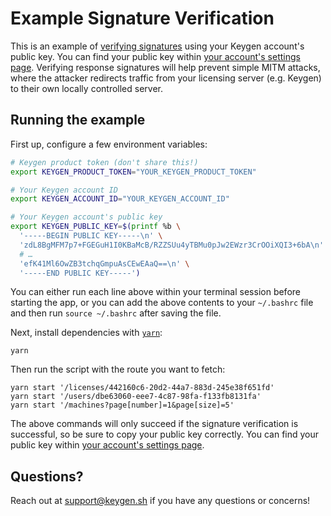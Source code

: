 # Example Signature Verification
This is an example of [verifying signatures](https://keygen.sh/docs/api#signatures)
using your Keygen account's public key. You can find your public key
within [your account's settings page](https://app.keygen.sh/settings).
Verifying response signatures will help prevent simple MITM attacks,
where the attacker redirects traffic from your licensing server
(e.g. Keygen) to their own locally controlled server.

## Running the example

First up, configure a few environment variables:
```bash
# Keygen product token (don't share this!)
export KEYGEN_PRODUCT_TOKEN="YOUR_KEYGEN_PRODUCT_TOKEN"

# Your Keygen account ID
export KEYGEN_ACCOUNT_ID="YOUR_KEYGEN_ACCOUNT_ID"

# Your Keygen account's public key
export KEYGEN_PUBLIC_KEY=$(printf %b \
  '-----BEGIN PUBLIC KEY-----\n' \
  'zdL8BgMFM7p7+FGEGuH1I0KBaMcB/RZZSUu4yTBMu0pJw2EWzr3CrOOiXQI3+6bA\n' \
  # …
  'efK41Ml6OwZB3tchqGmpuAsCEwEAaQ==\n' \
  '-----END PUBLIC KEY-----')
```

You can either run each line above within your terminal session before
starting the app, or you can add the above contents to your `~/.bashrc`
file and then run `source ~/.bashrc` after saving the file.

Next, install dependencies with [`yarn`](https://yarnpkg.comg):
```
yarn
```

Then run the script with the route you want to fetch:
```
yarn start '/licenses/442160c6-20d2-44a7-883d-245e38f651fd'
yarn start '/users/dbe63060-eee7-4c87-98fa-f133fb8131fa'
yarn start '/machines?page[number]=1&page[size]=5'
```

The above commands will only succeed if the signature verification is
successful, so be sure to copy your public key correctly. You can find
your public key within [your account's settings page](https://app.keygen.sh/settings).

## Questions?

Reach out at [support@keygen.sh](mailto:support@keygen.sh) if you have any
questions or concerns!
